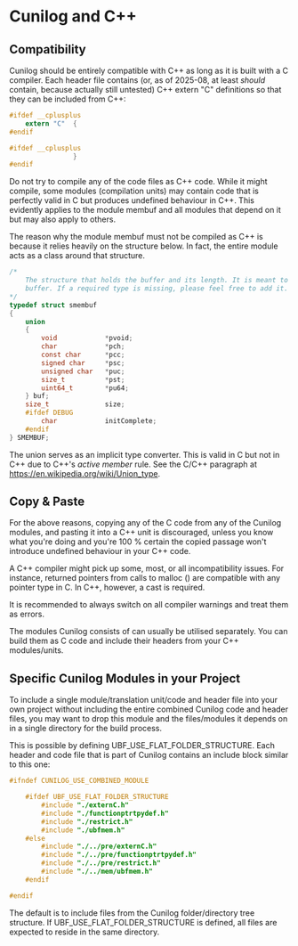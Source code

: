 # Cunilog and C++

## Compatibility

Cunilog should be entirely compatible with C++ as long as it is built with a
C compiler. Each header file contains (or, as of 2025-08, at least *should* contain,
because actually still untested) C++ extern "C" definitions so that they can be
included from C++:
```C
#ifdef __cplusplus
	extern "C"	{
#endif
```
```C
#ifdef __cplusplus
				}
#endif
```

Do not try to compile any of the code files as C++ code. While it might compile,
some modules (compilation units) may contain code that is perfectly valid in C
but produces undefined behaviour in C++. This evidently applies to the module
membuf and all modules that depend on it but may also apply to others.

The reason why the module membuf must not be compiled as C++ is because it relies
heavily on the structure below. In fact, the entire module acts as a class around
that structure.
```C
/*
	The structure that holds the buffer and its length. It is meant to be a generic
	buffer. If a required type is missing, please feel free to add it.
*/
typedef struct smembuf
{
	union
	{
		void			*pvoid;
		char			*pch;
		const char      *pcc;
		signed char		*psc;
		unsigned char	*puc;
		size_t			*pst;
		uint64_t		*pu64;
	} buf;
	size_t				size;
	#ifdef DEBUG
		char			initComplete;
	#endif
} SMEMBUF;
```
The union serves as an implicit type converter. This is valid in C but not in
C++ due to C++'s *active member* rule. See the C/C++ paragraph at https://en.wikipedia.org/wiki/Union_type.

## Copy & Paste

For the above reasons, copying any of the C code from any of the Cunilog modules,
and pasting it into a C++ unit is discouraged, unless you know what you're doing and
you're 100 % certain the copied passage won't introduce undefined behaviour in your C++ code.

A C++ compiler might pick up some, most, or all incompatibility issues. For
instance, returned pointers from calls to malloc () are compatible with any
pointer type in C. In C++, however, a cast is required.

It is recommended to always switch on all compiler warnings and treat them as
errors.

The modules Cunilog consists of can usually be utilised separately. You can build
them as C code and include their headers from your C++ modules/units.

## Specific Cunilog Modules in your Project

To include a single module/translation unit/code and header file into your own
project without including the entire combined Cunilog code and header files,
you may want to drop this module and the files/modules it depends on in a single
directory for the build process.

This is possible by defining UBF_USE_FLAT_FOLDER_STRUCTURE. Each header and code
file that is part of Cunilog contains an include block similar to this one:
```C
#ifndef CUNILOG_USE_COMBINED_MODULE

	#ifdef UBF_USE_FLAT_FOLDER_STRUCTURE
		#include "./externC.h"
		#include "./functionptrtpydef.h"
		#include "./restrict.h"
		#include "./ubfmem.h"
	#else
		#include "./../pre/externC.h"
		#include "./../pre/functionptrtpydef.h"
		#include "./../pre/restrict.h"
		#include "./../mem/ubfmem.h"
	#endif

#endif
```
The default is to include files from the Cunilog folder/directory tree structure.
If UBF_USE_FLAT_FOLDER_STRUCTURE is defined, all files are expected to reside in
the same directory.
